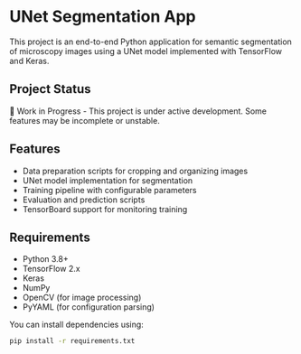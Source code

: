 # UNet Segmentation App

This project is an end-to-end Python application for semantic segmentation of microscopy images using a UNet model implemented with TensorFlow and Keras.

## Project Status

🚧 Work in Progress - This project is under active development. Some features may be incomplete or unstable.

## Features

- Data preparation scripts for cropping and organizing images
- UNet model implementation for segmentation
- Training pipeline with configurable parameters
- Evaluation and prediction scripts
- TensorBoard support for monitoring training

## Requirements

- Python 3.8+
- TensorFlow 2.x
- Keras
- NumPy
- OpenCV (for image processing)
- PyYAML (for configuration parsing)

You can install dependencies using:

```bash
pip install -r requirements.txt
